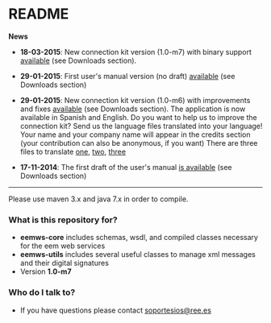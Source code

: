 # README #

**News**

* **18-03-2015**: New connection kit version (1.0-m7) with binary support [available](https://bitbucket.org/smree/eemws-core/downloads/eemws-kit-1.0-m7.jar) (see Downloads section).
* **29-01-2015**: First user's manual version (no draft) [available](https://bitbucket.org/smree/eemws-core/downloads/user's%20manual.pdf) (see Downloads section)
* **29-01-2015**: New connection kit version (1.0-m6) with improvements and fixes [available](https://bitbucket.org/smree/eemws-core/downloads/eemws-kit-1.0-m6.jar) (see Downloads section). The application is now available in Spanish and English. 
Do you want to help us to improve the connection kit?
Send us the language files translated into your language! Your name and your company name will appear in the credits section (your contribution can also be anonymous, if you want)
There are three files to translate [one](https://bitbucket.org/smree/eemws-core/src/3829c5a32b6d6295e71709f987340c5f5d33eb3d/eemws-utils/src/main/resources/properties/utils_messages.properties?at=master), [two](https://bitbucket.org/smree/eemws-client/src/a10ca3be3ce2218ff050367d2a0ea2219021e7b4/eemws-client/src/main/resources/properties/client_messages.properties?at=master), [three](https://bitbucket.org/smree/eemws-client/src/a10ca3be3ce2218ff050367d2a0ea2219021e7b4/eemws-kit/core-kit/src/main/resources/properties/messages.properties?at=master)
 

* **17-11-2014**: The first draft of the user's manual [is available](https://bitbucket.org/smree/eemws-core/downloads/user's%20manual.pdf) (see Downloads section)


----

Please use maven 3.x and java 7.x in order to compile.

### What is this repository for? ###

* **eemws-core** includes schemas, wsdl, and compiled classes necessary for the eem web services
* **eemws-utils** includes several useful classes to manage xml messages and their digital signatures
* Version **1.0-m7**

### Who do I talk to? ###

* If you have questions please contact soportesios@ree.es
